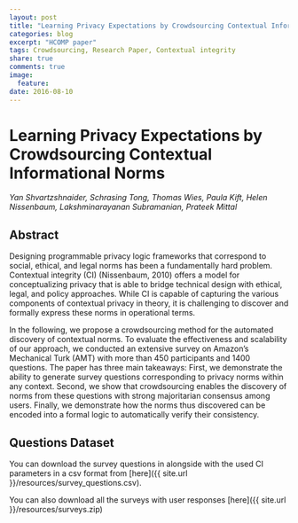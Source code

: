```yaml
---
layout: post
title: "Learning Privacy Expectations by Crowdsourcing Contextual Informational Norms"
categories: blog
excerpt: "HCOMP paper"
tags: Crowdsourcing, Research Paper, Contextual integrity
share: true
comments: true
image:
  feature:
date: 2016-08-10
---
```


# Learning Privacy Expectations by Crowdsourcing Contextual Informational Norms
*Yan Shvartzshnaider, Schrasing Tong, Thomas Wies, Paula Kift, Helen Nissenbaum, Lakshminarayanan Subramanian, Prateek Mittal*

## Abstract

Designing programmable privacy logic frameworks that correspond
to social, ethical, and legal norms has been a fundamentally
hard problem. Contextual integrity (CI) (Nissenbaum,
2010) offers a model for conceptualizing privacy
that is able to bridge technical design with ethical, legal, and
policy approaches. While CI is capable of capturing the various
components of contextual privacy in theory, it is challenging
to discover and formally express these norms in operational
terms.

In the following, we propose a crowdsourcing method for the
automated discovery of contextual norms. To evaluate the effectiveness
and scalability of our approach, we conducted an
extensive survey on Amazon’s Mechanical Turk (AMT) with
more than 450 participants and 1400 questions. The paper
has three main takeaways: First, we demonstrate the ability
to generate survey questions corresponding to privacy norms
within any context. Second, we show that crowdsourcing enables
the discovery of norms from these questions with strong
majoritarian consensus among users. Finally, we demonstrate
how the norms thus discovered can be encoded into a formal
logic to automatically verify their consistency.

## Questions Dataset

You can download the survey questions in alongside with the used CI parameters in a csv format from [here]({{ site.url }}/resources/survey_questions.csv).

You can also download all the surveys with user responses [here]({{ site.url }}/resources/surveys.zip)
